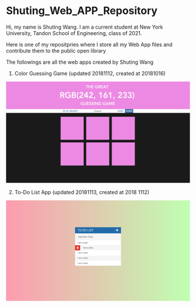 # Shuting_Web_APP_Repository
Hi, my name is Shuting Wang.
I am a current student at New York University, Tandon School of Engineering, class of 2021.

Here is one of my repositpries where I store all my Web App files and contribute them to the public open library


The followings are all the web apps created by Shuting Wang

1. Color Guessing Game (updated 20181112, created at 20181016)

![Alt text](Color_Guessing_Game/assets/3.png)



2. To-Do List App (updated 20181113, created at 2018 1112)

![Alt text](To_Do_List/ProjectScreenshot.png)

